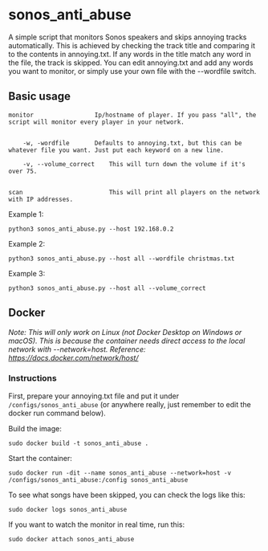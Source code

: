 # sonos_anti_abuse
A simple script that monitors Sonos speakers and skips annoying tracks automatically. This is achieved by checking the track title and comparing it to the contents in annoying.txt. If any words in the title match any word in the file, the track is skipped. You can edit annoying.txt and add any words you want to monitor, or simply use your own file with the --wordfile switch.


## Basic usage
    
    monitor                 Ip/hostname of player. If you pass "all", the script will monitor every player in your network.


        -w, -wordfile       Defaults to annoying.txt, but this can be whatever file you want. Just put each keyword on a new line.

        -v, --volume_correct    This will turn down the volume if it's over 75.


    scan                        This will print all players on the network with IP addresses.


Example 1:
      

`python3 sonos_anti_abuse.py --host 192.168.0.2`


Example 2:      


`python3 sonos_anti_abuse.py --host all --wordfile christmas.txt`


Example 3:      


`python3 sonos_anti_abuse.py --host all --volume_correct` 


## Docker

*Note: This will only work on Linux (not Docker Desktop on Windows or macOS). This is because the container needs direct access to the local network with --network=host. Reference: https://docs.docker.com/network/host/*


### Instructions

First, prepare your annoying.txt file and put it under `/configs/sonos_anti_abuse` (or anywhere really, just remember to edit the docker run command below).


Build the image:


`sudo docker build -t sonos_anti_abuse .`


Start the container:


`sudo docker run -dit --name sonos_anti_abuse --network=host -v /configs/sonos_anti_abuse:/config sonos_anti_abuse`


To see what songs have been skipped, you can check the logs like this:


`sudo docker logs sonos_anti_abuse`


If you want to watch the monitor in real time, run this:


`sudo docker attach sonos_anti_abuse`
